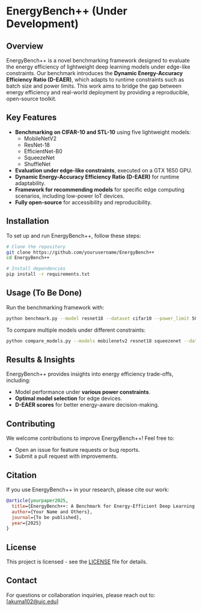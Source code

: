 # EnergyBench++ (Under Development)

## Overview

EnergyBench++ is a novel benchmarking framework designed to evaluate the energy efficiency of lightweight deep learning models under edge-like constraints. Our benchmark introduces the **Dynamic Energy-Accuracy Efficiency Ratio (D-EAER)**, which adapts to runtime constraints such as batch size and power limits. This work aims to bridge the gap between energy efficiency and real-world deployment by providing a reproducible, open-source toolkit.

## Key Features

- **Benchmarking on CIFAR-10 and STL-10** using five lightweight models:
  - MobileNetV2
  - ResNet-18
  - EfficientNet-B0
  - SqueezeNet
  - ShuffleNet
- **Evaluation under edge-like constraints**, executed on a GTX 1650 GPU.
- **Dynamic Energy-Accuracy Efficiency Ratio (D-EAER)** for runtime adaptability.
- **Framework for recommending models** for specific edge computing scenarios, including low-power IoT devices.
- **Fully open-source** for accessibility and reproducibility.

## Installation

To set up and run EnergyBench++, follow these steps:

```bash
# Clone the repository
git clone https://github.com/yourusername/EnergyBench++
cd EnergyBench++

# Install dependencies
pip install -r requirements.txt
```

## Usage (To Be Done)

Run the benchmarking framework with:

```bash
python benchmark.py --model resnet18 --dataset cifar10 --power_limit 50
```

To compare multiple models under different constraints:

```bash
python compare_models.py --models mobilenetv2 resnet18 squeezenet --dataset stl10 --batch_size 32
```

## Results & Insights

EnergyBench++ provides insights into energy efficiency trade-offs, including:

- Model performance under **various power constraints**.
- **Optimal model selection** for edge devices.
- **D-EAER scores** for better energy-aware decision-making.

## Contributing

We welcome contributions to improve EnergyBench++! Feel free to:

- Open an issue for feature requests or bug reports.
- Submit a pull request with improvements.

## Citation

If you use EnergyBench++ in your research, please cite our work:

```bibtex
@article{yourpaper2025,
  title={EnergyBench++: A Benchmark for Energy-Efficient Deep Learning on Edge Devices},
  author={Your Name and Others},
  journal={To be published},
  year={2025}
}
```

## License

This project is licensed - see the [LICENSE](LICENSE) file for details.

## Contact

For questions or collaboration inquiries, please reach out to:
[akuma102@uic.edu]
